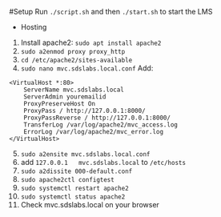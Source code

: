 #Setup
Run `./script.sh` and then `./start.sh` to start the LMS

- Hosting

1. Install apache2: `sudo apt install apache2`
2. `sudo a2enmod proxy proxy_http`
3. `cd /etc/apache2/sites-available`
4. `sudo nano mvc.sdslabs.local.conf`
   Add:

```
<VirtualHost *:80>
	ServerName mvc.sdslabs.local
	ServerAdmin youremailid
	ProxyPreserveHost On
	ProxyPass / http://127.0.0.1:8000/
	ProxyPassReverse / http://127.0.0.1:8000/
	TransferLog /var/log/apache2/mvc_access.log
	ErrorLog /var/log/apache2/mvc_error.log
</VirtualHost>
```

5. `sudo a2ensite mvc.sdslabs.local.conf`
6. add `127.0.0.1	mvc.sdslabs.local` to `/etc/hosts`
7. `sudo a2dissite 000-default.conf`
8. `sudo apache2ctl configtest `
9. `sudo systemctl restart apache2`
10. `sudo systemctl status apache2`
11. Check mvc.sdslabs.local on your browser
